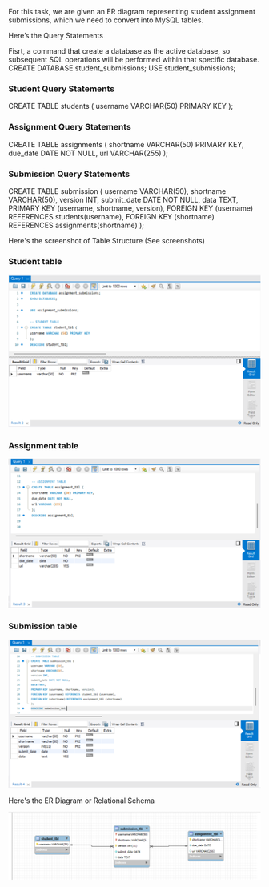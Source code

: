 For this task, we are given an ER diagram representing student assignment submissions, which we need to convert into MySQL tables.

Here’s the Query Statements

Fisrt, a command that create a database as the active database, so subsequent SQL operations will be performed within that specific database.
CREATE DATABASE student_submissions;
USE student_submissions;
### Student Query Statements
CREATE TABLE students (
    username VARCHAR(50) PRIMARY KEY
);
### Assignment Query Statements
CREATE TABLE assignments (
    shortname VARCHAR(50) PRIMARY KEY,
    due_date DATE NOT NULL,
    url VARCHAR(255)
);
### Submission Query Statements
CREATE TABLE submission (
    username VARCHAR(50),
    shortname VARCHAR(50),
    version INT,
    submit_date DATE NOT NULL,
    data TEXT,
    PRIMARY KEY (username, shortname, version),
    FOREIGN KEY (username) REFERENCES students(username),
    FOREIGN KEY (shortname) REFERENCES assignments(shortname)
);

Here's the screenshot of Table Structure (See screenshots)

### Student table

  
![Sample Output](images/student_tbl.png)

### Assignment table

  
![Sample Output](images/assignment_tbl.png)

### Submission table

  
![Sample Output](images/submission_tbl.png)

Here's the ER Diagram or Relational Schema

![Sample Output](images/diagram.png)
